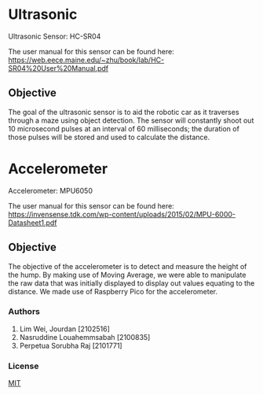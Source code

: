 # Ultrasonic

Ultrasonic Sensor: HC-SR04

The user manual for this sensor can be found here: https://web.eece.maine.edu/~zhu/book/lab/HC-SR04%20User%20Manual.pdf

## Objective

The goal of the ultrasonic sensor is to aid the robotic car as it traverses through a maze using object detection. The sensor will constantly shoot out 10 microsecond pulses at an interval of 60 milliseconds; the duration of those pulses will be stored and used to calculate the distance.

# Accelerometer

Accelerometer: MPU6050



The user manual for this sensor can be found here: https://invensense.tdk.com/wp-content/uploads/2015/02/MPU-6000-Datasheet1.pdf

## Objective

The objective of the accelerometer is to detect and measure the height of the hump. By making use of Moving Average, we were able to manipulate the raw data that was initially displayed to display out values equating to the distance. We made use of Raspberry Pico for the accelerometer. 


### Authors
1. Lim Wei, Jourdan			[2102516]
2. Nasruddine Louahemmsabah 	[2100835]
3. Perpetua Sorubha Raj 		[2101771]

### License
[MIT](https://choosealicense.com/licenses/mit/)
